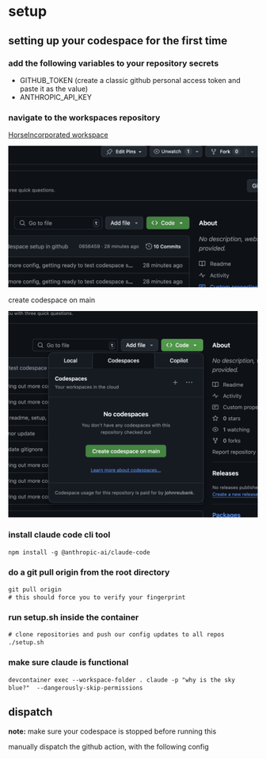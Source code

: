 # setup

## setting up your codespace for the first time

### add the following variables to your repository secrets

- GITHUB_TOKEN (create a classic github personal access token and paste it as the value)
- ANTHROPIC_API_KEY

### navigate to the workspaces repository

[HorseIncorporated workspace](https://github.com/HorseIncorporated/workspace)

![alt text](<Arc _2025-03-30 at 00.57.46@2x.png>)

create codespace on main

![alt text](<Arc _2025-03-30 at 00.58.12@2x.png>)

### install claude code cli tool

```shell
npm install -g @anthropic-ai/claude-code
```

### do a git pull origin from the root directory

```shell
git pull origin
# this should force you to verify your fingerprint
```

### run setup.sh inside the container

```shell
# clone repositories and push our config updates to all repos
./setup.sh
```

### make sure claude is functional

```shell
devcontainer exec --workspace-folder . claude -p "why is the sky blue?"  --dangerously-skip-permissions
```

## dispatch

**note:** make sure your codespace is stopped before running this

manually dispatch the github action, with the following config
